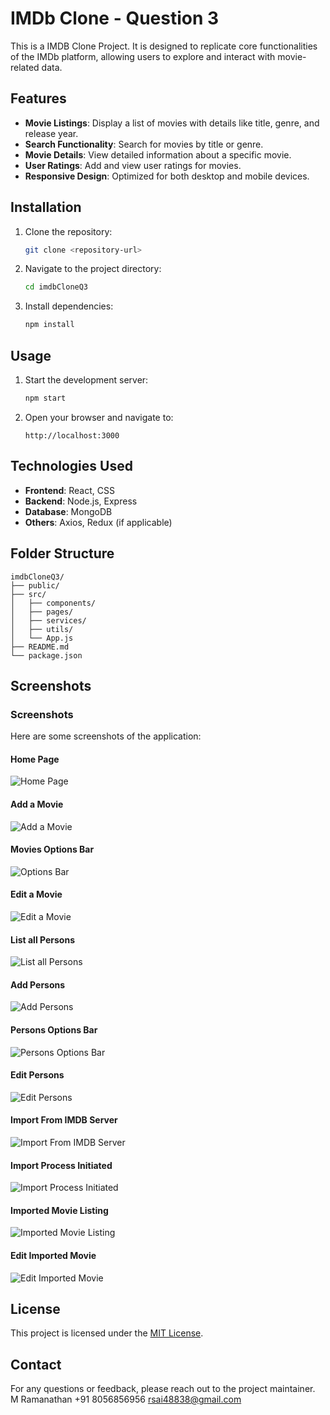 # IMDb Clone - Question 3

This is a IMDB Clone Project. It is designed to replicate core functionalities of the IMDb platform, allowing users to explore and interact with movie-related data.

## Features

- **Movie Listings**: Display a list of movies with details like title, genre, and release year.
- **Search Functionality**: Search for movies by title or genre.
- **Movie Details**: View detailed information about a specific movie.
- **User Ratings**: Add and view user ratings for movies.
- **Responsive Design**: Optimized for both desktop and mobile devices.

## Installation

1. Clone the repository:
    ```bash
    git clone <repository-url>
    ```
2. Navigate to the project directory:
    ```bash
    cd imdbCloneQ3
    ```
3. Install dependencies:
    ```bash
    npm install
    ```

## Usage

1. Start the development server:
    ```bash
    npm start
    ```
2. Open your browser and navigate to:
    ```
    http://localhost:3000
    ```

## Technologies Used

- **Frontend**: React, CSS
- **Backend**: Node.js, Express
- **Database**: MongoDB
- **Others**: Axios, Redux (if applicable)

## Folder Structure

```
imdbCloneQ3/
├── public/
├── src/
│   ├── components/
│   ├── pages/
│   ├── services/
│   ├── utils/
│   └── App.js
├── README.md
└── package.json
```
## Screenshots

### Screenshots

Here are some screenshots of the application:

#### Home Page
![Home Page](./Screenshots/List%20Movies.png)

#### Add a Movie
![Add a Movie](./Screenshots/Add%20Movie.png)

#### Movies Options Bar
![Options Bar](./Screenshots/Options%20Bar.png)

#### Edit a Movie
![Edit a Movie](./Screenshots/Edit%20Movie.png)

#### List all Persons
![List all Persons](./Screenshots/Persons%20Listing.png)

#### Add Persons
![Add Persons](./Screenshots/Add%20persons.png)

#### Persons Options Bar
![Persons Options Bar](./Screenshots/Persons%20Options%20Bar.png)

#### Edit Persons
![Edit Persons](./Screenshots/Edit%20Persons.png)

#### Import From IMDB Server
![Import From IMDB Server](./Screenshots/Import%20From%20IMDB%20Server.png)

#### Import Process Initiated
![Import Process Initiated](./Screenshots/Import%20Process%20Initiated.png)

#### Imported Movie Listing
![Imported Movie Listing](./Screenshots/Imported%20Movie%20Listing.png)

#### Edit Imported Movie 
![Edit Imported Movie](./Screenshots/Edit%20Imported%20Movie.png)


## License

This project is licensed under the [MIT License](LICENSE).

## Contact

For any questions or feedback, please reach out to the project maintainer.
M Ramanathan
+91 8056856956
rsai48838@gmail.com
